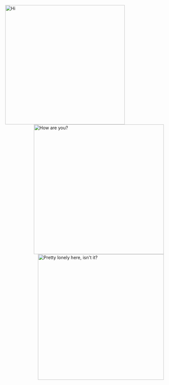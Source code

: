 <!-- 
# Useful links for visitors of this repository:
- Metrics:               https://github.com/lowlighter/metrics 
- Visitors Badge:        https://visitor-badge.glitch.me/
- Komarev Profile Views: https://github.com/antonkomarev/github-profile-views-counter

Dont forget to check out @lowlighter's profile! (https://github.com/lowlighter/)
He's the creator of the Metrics Action, go follow him :).
-->

[<img width="380" align="left" alt="Hi" src="https://raw.githubusercontent.com/gist/Apocryphon-X/9e5bbc2c7b152f5b09a73c77c8ac13de/raw/general.svg">](#)
[<img width="413" align="right" alt="How are you?" src="https://raw.githubusercontent.com/gist/Apocryphon-X/9e5bbc2c7b152f5b09a73c77c8ac13de/raw/achievements.svg">](#)
[<img width="400" align="right" alt="Pretty lonely here, isn't it?" src="https://gist.githubusercontent.com/Apocryphon-X/9e5bbc2c7b152f5b09a73c77c8ac13de/raw/activity.svg">](#)
